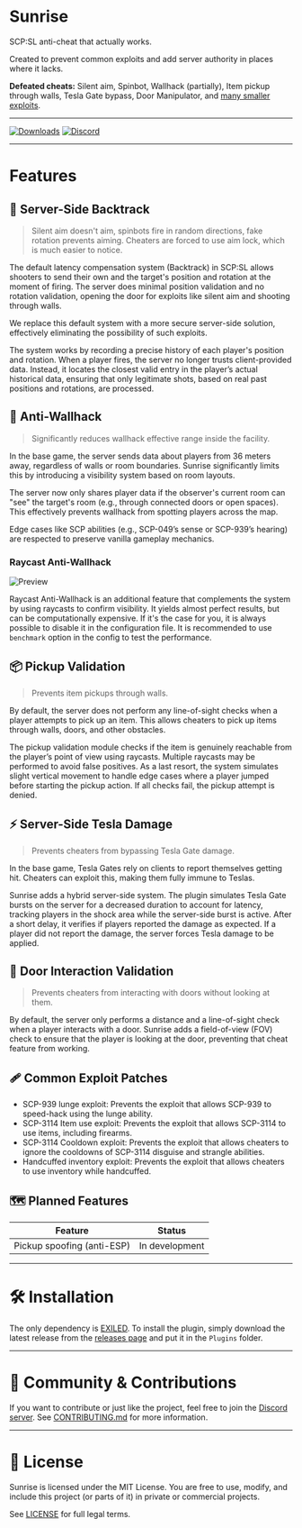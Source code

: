 # Sunrise

SCP:SL anti-cheat that actually works.

Created to prevent common exploits and add server authority in places where it lacks.

**Defeated cheats:** Silent aim, Spinbot, Wallhack (partially), Item pickup through walls, Tesla Gate bypass, Door Manipulator, and [many smaller exploits](#-common-exploit-patches).

---

[![Downloads](https://img.shields.io/github/downloads/Banalny-Banan/Sunrise/total?label=Downloads&color=333333&style=for-the-badge)](https://github.com/Banalny-Banan/Sunrise/releases/latest)
[![Discord](https://img.shields.io/discord/1277301350828478525?style=for-the-badge&logo=discord&logoColor=f9f9f9&label=Discord&color=5865f2)](https://discord.gg/9nAaRVNCq3)

---

# Features

## 🔫 Server-Side Backtrack

> Silent aim doesn't aim, spinbots fire in random directions, fake rotation prevents aiming.
> Cheaters are forced to use aim lock, which is much easier to notice.

The default latency compensation system (Backtrack) in SCP:SL
allows shooters to send their own and the target's position and rotation at the moment of firing.
The server does minimal position validation and no rotation validation, opening the door for exploits like silent aim and shooting through walls.

We replace this default system with a more secure server-side solution, effectively eliminating the possibility of such exploits.

The system works by recording a precise history of each player's position and rotation. When a player fires,
the server no longer trusts client-provided data. Instead, it locates the closest valid entry in the player’s actual historical data,
ensuring that only legitimate shots, based on real past positions and rotations, are processed.

## 🧱 Anti-Wallhack

> Significantly reduces wallhack effective range inside the facility.

In the base game, the server sends data about players from 36 meters away, regardless of walls or room boundaries.
Sunrise significantly limits this by introducing a visibility system based on room layouts.

The server now only shares player data if the observer's current room can "see" the target's room (e.g., through connected doors or open spaces).
This effectively prevents wallhack from spotting players across the map.

Edge cases like SCP abilities (e.g., SCP-049’s sense or SCP-939’s hearing) are respected to preserve vanilla gameplay mechanics.

### Raycast Anti-Wallhack

![Preview](https://github.com/Banalny-Banan/Sunrise/blob/master/Previews/RaycastWallhackPreview.gif)

Raycast Anti-Wallhack is an additional feature that complements the system by using raycasts to confirm visibility.
It yields almost perfect results, but can be computationally expensive.
If it's the case for you, it is always possible to disable it in the configuration file.
It is recommended to use `benchmark` option in the config to test the performance.

## 📦 Pickup Validation

> Prevents item pickups through walls.

By default, the server does not perform any line-of-sight checks when a player attempts to pick up an item.
This allows cheaters to pick up items through walls, doors, and other obstacles.

The pickup validation module checks if the item is genuinely reachable from the player’s point of view using raycasts.
Multiple raycasts may be performed to avoid false positives.
As a last resort, the system simulates slight vertical movement to handle edge cases where a player jumped before starting the pickup action.
If all checks fail, the pickup attempt is denied.

## ⚡ Server-Side Tesla Damage

> Prevents cheaters from bypassing Tesla Gate damage.

In the base game, Tesla Gates rely on clients to report themselves getting hit.
Cheaters can exploit this, making them fully immune to Teslas.

Sunrise adds a hybrid server-side system. The plugin simulates Tesla Gate bursts on the server for a decreased duration to account for latency,
tracking players in the shock area while the server-side burst is active. After a short delay, it verifies if players reported the damage as expected.
If a player did not report the damage, the server forces Tesla damage to be applied.

## 🚪 Door Interaction Validation

> Prevents cheaters from interacting with doors without looking at them.

By default, the server only performs a distance and a line-of-sight check when a player interacts with a door.
Sunrise adds a field-of-view (FOV) check to ensure that the player is looking at the door, preventing that cheat feature from working.

## 🩹 Common Exploit Patches

- SCP-939 lunge exploit: Prevents the exploit that allows SCP-939 to speed-hack using the lunge ability.
- SCP-3114 Item use exploit: Prevents the exploit that allows SCP-3114 to use items, including firearms.
- SCP-3114 Cooldown exploit: Prevents the exploit that allows cheaters to ignore the cooldowns of SCP-3114 disguise and strangle abilities.
- Handcuffed inventory exploit: Prevents the exploit that allows cheaters to use inventory while handcuffed.

## 🗺️ Planned Features

| Feature                    | Status         |
|----------------------------|----------------|
| Pickup spoofing (anti-ESP) | In development |

---

# 🛠️ Installation

The only dependency is [EXILED](https://github.com/ExMod-Team/EXILED).
To install the plugin, simply download the latest release from the [releases page](https://github.com/Banalny-Banan/Sunrise/releases)
and put it in the `Plugins` folder.

---

# 🤝 Community & Contributions

If you want to contribute or just like the project, feel free to join the [Discord server](https://discord.gg/9nAaRVNCq3).
See [CONTRIBUTING.md](./CONTRIBUTING.md) for more information.

---

# 📄 License

Sunrise is licensed under the MIT License.
You are free to use, modify, and include this project (or parts of it) in private or commercial projects.

See [LICENSE](./LICENSE) for full legal terms.
